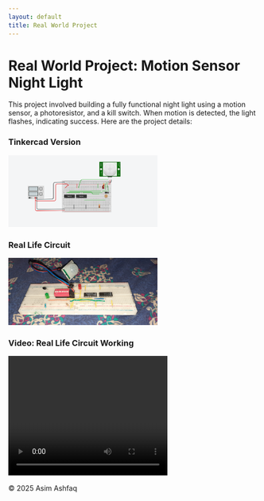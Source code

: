 ```yaml
---
layout: default
title: Real World Project
---
```


<h1>Real World Project: Motion Sensor Night Light</h1>
<p>This project involved building a fully functional night light using a motion sensor, a photoresistor, and a kill switch. When motion is detected, the light flashes, indicating success. Here are the project details:</p>

<h3>Tinkercad Version</h3>
<img src="Screenshot 2025-01-21 180308.png" alt="Tinkercad Version" width="300">

<h3>Real Life Circuit</h3>
<img src="Real World Project Circuit Picture.jpg" alt="Real World Project Circuit" width="300">

<h3>Video: Real Life Circuit Working</h3>
<video width="320" height="240" controls>
  <source src="REAL WORLD PROJECT.mp4" type="video/mp4">
  Your browser does not support the video tag.
</video>

<footer>
    <p>&copy; 2025 Asim Ashfaq</p>
</footer>
